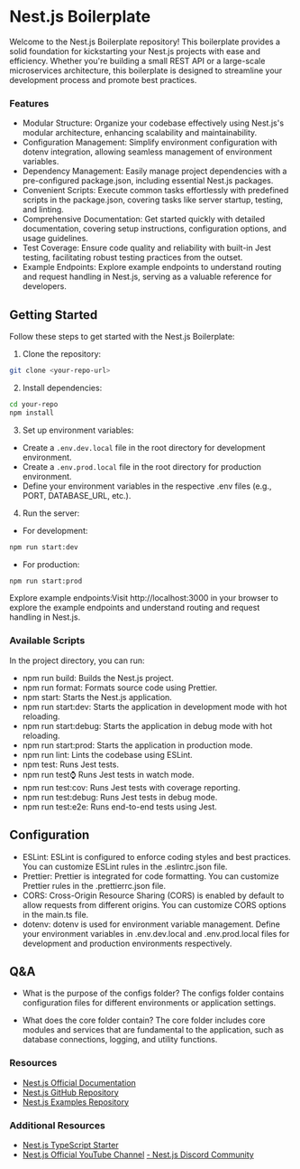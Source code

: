 # Nest.js Boilerplate

Welcome to the Nest.js Boilerplate repository! This boilerplate provides a solid foundation for kickstarting your Nest.js projects with ease and efficiency. Whether you're building a small REST API or a large-scale microservices architecture, this boilerplate is designed to streamline your development process and promote best practices.

### Features
- Modular Structure: Organize your codebase effectively using Nest.js's modular architecture, enhancing scalability and maintainability.
- Configuration Management: Simplify environment configuration with dotenv integration, allowing seamless management of environment variables.
- Dependency Management: Easily manage project dependencies with a pre-configured package.json, including essential Nest.js packages.
- Convenient Scripts: Execute common tasks effortlessly with predefined scripts in the package.json, covering tasks like server startup, testing, and linting.
- Comprehensive Documentation: Get started quickly with detailed documentation, covering setup instructions, configuration options, and usage guidelines.
- Test Coverage: Ensure code quality and reliability with built-in Jest testing, facilitating robust testing practices from the outset.
- Example Endpoints: Explore example endpoints to understand routing and request handling in Nest.js, serving as a valuable reference for developers.

## Getting Started
Follow these steps to get started with the Nest.js Boilerplate:

1. Clone the repository:
```bash
git clone <your-repo-url>
```
2. Install dependencies:
```bash
cd your-repo
npm install
```
3. Set up environment variables:
- Create a `.env.dev.local` file in the root directory for development environment.
- Create a `.env.prod.local` file in the root directory for production environment.
- Define your environment variables in the respective .env files (e.g., PORT, DATABASE_URL, etc.).
4. Run the server:
- For development:
```bash
npm run start:dev
```
- For production:
```bash
npm run start:prod
```

Explore example endpoints:Visit http://localhost:3000 in your browser to explore the example endpoints and understand routing and request handling in Nest.js.

### Available Scripts
In the project directory, you can run:

- npm run build: Builds the Nest.js project.
- npm run format: Formats source code using Prettier.
- npm start: Starts the Nest.js application.
- npm run start:dev: Starts the application in development mode with hot reloading.
- npm run start:debug: Starts the application in debug mode with hot reloading.
- npm run start:prod: Starts the application in production mode.
- npm run lint: Lints the codebase using ESLint.
- npm test: Runs Jest tests.
- npm run test:watch: Runs Jest tests in watch mode.
- npm run test:cov: Runs Jest tests with coverage reporting.
- npm run test:debug: Runs Jest tests in debug mode.
- npm run test:e2e: Runs end-to-end tests using Jest.

## Configuration
- ESLint: ESLint is configured to enforce coding styles and best practices. You can customize ESLint rules in the .eslintrc.json file.
- Prettier: Prettier is integrated for code formatting. You can customize Prettier rules in the .prettierrc.json file.
- CORS: Cross-Origin Resource Sharing (CORS) is enabled by default to allow requests from different origins. You can customize CORS options in the main.ts file.
- dotenv: dotenv is used for environment variable management. Define your environment variables in .env.dev.local and .env.prod.local files for development and production environments respectively.

## Q&A
- What is the purpose of the configs folder?
The configs folder contains configuration files for different environments or application settings.

- What does the core folder contain?
The core folder includes core modules and services that are fundamental to the application, such as database connections, logging, and utility functions.

### Resources
- [Nest.js Official Documentation](https://docs.nestjs.com/)
- [Nest.js GitHub Repository](https://github.com/nestjs/nest)
- [Nest.js Examples Repository](https://github.com/nestjs/nest/tree/master/sample)

### Additional Resources
- [Nest.js TypeScript Starter](https://github.com/nestjs/typescript-starter)
- [Nest.js Official YouTube Channel]()
[- Nest.js Discord Community]()